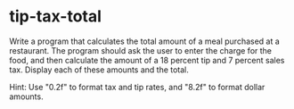 # tip-tax-total

Write a program that calculates the total amount of a meal purchased at a restaurant. The program should ask the user to enter the charge for the food, and then calculate the amount of a 18 percent tip and 7 percent sales tax. Display each of these amounts and the total.

Hint: Use "0.2f" to format tax and tip rates, and "8.2f" to format dollar amounts.
